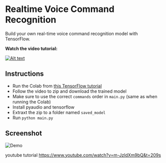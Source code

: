# Realtime Voice Command Recognition

Build your own real-time voice command recognition model with TensorFlow.

**Watch the video tutorial:**

[![Alt text](https://img.youtube.com/vi/m-JzldXm9bQ/hqdefault.jpg)](https://youtu.be/m-JzldXm9bQ)

## Instructions

- Run the Colab from [this TensorFlow tutorial](https://www.tensorflow.org/tutorials/audio/simple_audio)
- Follow the video to zip and download the trained model
- Make sure to use the correct `commands` order in `main.py` (same as when running the Colab)
- Install pyaudio and tensorflow
- Extraxt the zip to a folder named `saved_model`
- Run `python main.py`

## Screenshot

![Demo](demo.png)






youtube tutorial 
https://www.youtube.com/watch?v=m-JzldXm9bQ&t=209s


